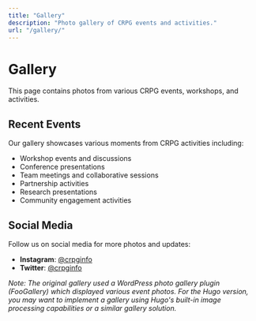 ```yaml
---
title: "Gallery"
description: "Photo gallery of CRPG events and activities."
url: "/gallery/"
---
```


# Gallery

This page contains photos from various CRPG events, workshops, and activities.

## Recent Events

Our gallery showcases various moments from CRPG activities including:

- Workshop events and discussions
- Conference presentations
- Team meetings and collaborative sessions
- Partnership activities
- Research presentations
- Community engagement activities

## Social Media

Follow us on social media for more photos and updates:

- **Instagram**: [@crpginfo](https://www.instagram.com/crpginfo/)
- **Twitter**: [@crpginfo](https://twitter.com/crpginfo)

*Note: The original gallery used a WordPress photo gallery plugin (FooGallery) which displayed various event photos. For the Hugo version, you may want to implement a gallery using Hugo's built-in image processing capabilities or a similar gallery solution.*